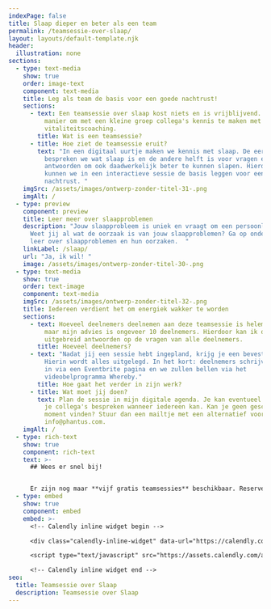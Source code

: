 ```yaml
---
indexPage: false
title: Slaap dieper en beter als een team
permalink: /teamsessie-over-slaap/
layout: layouts/default-template.njk
header:
  illustration: none
sections:
  - type: text-media
    show: true
    order: image-text
    component: text-media
    title: Leg als team de basis voor een goede nachtrust!
    sections:
      - text: Een teamsessie over slaap kost niets en is vrijblijvend. Dit is een leuke
          manier om met een kleine groep collega's kennis te maken met slaap en
          vitaliteitscoaching.
        title: Wat is een teamsessie?
      - title: Hoe ziet de teamsessie eruit?
        text: "In een digitaal uurtje maken we kennis met slaap. De eerste helft
          bespreken we wat slaap is en de andere helft is voor vragen en
          antwoorden om ook daadwerkelijk beter te kunnen slapen. Hierdoor
          kunnen we in een interactieve sessie de basis leggen voor een goede
          nachtrust. "
    imgSrc: /assets/images/ontwerp-zonder-titel-31-.png
    imgAlt: /
  - type: preview
    component: preview
    title: Leer meer over slaapproblemen
    description: "Jouw slaapprobleem is uniek en vraagt om een persoonlijke aanpak.
      Weet jij al wat de oorzaak is van jouw slaapproblemen? Ga op onderzoek en
      leer over slaapproblemen en hun oorzaken.  "
    linkLabel: /slaap/
    url: "Ja, ik wil! "
    image: /assets/images/ontwerp-zonder-titel-30-.png
  - type: text-media
    show: true
    order: text-image
    component: text-media
    imgSrc: /assets/images/ontwerp-zonder-titel-32-.png
    title: Iedereen verdient het om energiek wakker te worden
    sections:
      - text: Hoeveel deelnemers deelnemen aan deze teamsessie is helemaal aan jullie,
          maar mijn advies is ongeveer 10 deelnemers. Hierdoor kan ik ook echt
          uitgebreid antwoorden op de vragen van alle deelnemers.
        title: Hoeveel deelnemers?
      - text: "Nadat jij een sessie hebt ingepland, krijg je een bevestigingsmail.
          Hierin wordt alles uitgelegd. In het kort: deelnemers schrijven zich
          in via een Eventbrite pagina en we zullen bellen via het
          videobelprogramma Whereby."
        title: Hoe gaat het verder in zijn werk?
      - title: Wat moet jij doen?
        text: Plan de sessie in mijn digitale agenda. Je kan eventueel van tevoren met
          je collega's bespreken wanneer iedereen kan. Kan je geen geschikt
          moment vinden? Stuur dan een mailtje met een alternatief voorstel naar
          info@phantus.com.
    imgAlt: /
  - type: rich-text
    show: true
    component: rich-text
    text: >-
      ## Wees er snel bij!


      Er zijn nog maar **vijf gratis teamsessies** beschikbaar. Reserveer gelijk één van de vijf gratis teamsessies óf plan eerst een [kennismaking met coach Pjotr.](https://calendly.com/pjotr-peulen/bellen)
  - type: embed
    show: true
    component: embed
    embed: >-
      <!-- Calendly inline widget begin -->

      <div class="calendly-inline-widget" data-url="https://calendly.com/pjotr-peulen/teamsessie-over-slaap?primary_color=eb5c36" style="min-width:320px;height:630px;"></div>

      <script type="text/javascript" src="https://assets.calendly.com/assets/external/widget.js" async></script>

      <!-- Calendly inline widget end -->
seo:
  title: Teamsessie over Slaap
  description: Teamsessie over Slaap
---
```

